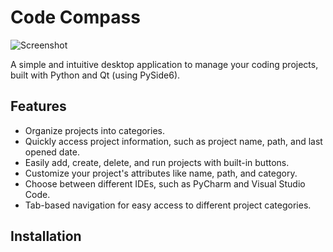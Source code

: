 # Code Compass

![Screenshot](assets/screenshot.png)

A simple and intuitive desktop application to manage your coding projects, built with Python and Qt (using PySide6).

## Features

* Organize projects into categories.
* Quickly access project information, such as project name, path, and last opened date.
* Easily add, create, delete, and run projects with built-in buttons.
* Customize your project's attributes like name, path, and category.
* Choose between different IDEs, such as PyCharm and Visual Studio Code.
* Tab-based navigation for easy access to different project categories.

## Installation

```shell

```
